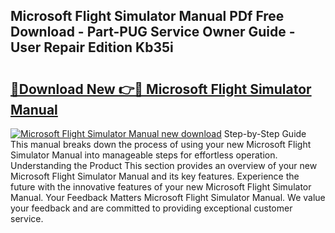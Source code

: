 ## Microsoft Flight Simulator Manual PDf Free Download - Part-PUG Service Owner Guide - User Repair Edition Kb35i

# <h2><a href="http://cf25468.oget.top/?id=Microsoft+Flight+Simulator+Manual">🔗Download New 👉🔴 Microsoft Flight Simulator Manual</a></h2>

[![Microsoft Flight Simulator Manual new download](https://i.imgur.com/5g1atiW.png)](http://cf25468.oget.top/?id=Microsoft+Flight+Simulator+Manual)
Step-by-Step Guide This manual breaks down the process of using your new Microsoft Flight Simulator Manual into manageable steps for effortless operation. Understanding the Product This section provides an overview of your new Microsoft Flight Simulator Manual and its key features. Experience the future with the innovative features of your new Microsoft Flight Simulator Manual. Your Feedback Matters Microsoft Flight Simulator Manual. We value your feedback and are committed to providing exceptional customer service.
